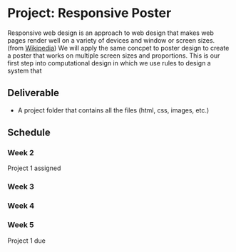 # Project: Responsive Poster

Responsive web design is an approach to web design that makes web pages render well on a variety of devices and window or screen sizes. (from [Wikipedia](https://en.wikipedia.org/wiki/Responsive_web_design)) We will apply the same concpet to poster design to create a poster that works on multiple screen sizes and proportions. This is our first step into computational design in which we use rules to design a system that 



## Deliverable
- A project folder that contains all the files (html, css, images, etc.)

## Schedule

### Week 2
Project 1 assigned

### Week 3


### Week 4


### Week 5
Project 1 due
